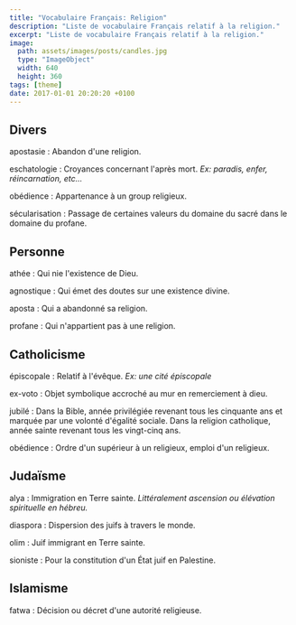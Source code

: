 ```yaml
---
title: "Vocabulaire Français: Religion"
description: "Liste de vocabulaire Français relatif à la religion."
excerpt: "Liste de vocabulaire Français relatif à la religion."
image:
  path: assets/images/posts/candles.jpg
  type: "ImageObject"
  width: 640
  height: 360
tags: [theme]
date: 2017-01-01 20:20:20 +0100
---
```


## Divers

apostasie
: Abandon d'une religion.

eschatologie
: Croyances concernant l'après mort.
*Ex: paradis, enfer, réincarnation, etc...*

obédience
: Appartenance à un group religieux.

sécularisation
: Passage de certaines valeurs du domaine du sacré dans le domaine du profane.


## Personne

athée
: Qui nie l'existence de Dieu.

agnostique
: Qui émet des doutes sur une existence divine.

aposta
: Qui a abandonné sa religion.

profane
: Qui n'appartient pas à une religion.


## Catholicisme

épiscopale
: Relatif à l'évêque.
*Ex: une cité épiscopale*

ex-voto
: Objet symbolique accroché au mur en remerciement à dieu.

jubilé
: Dans la Bible, année privilégiée revenant tous les cinquante ans et marquée par une volonté d'égalité sociale.
Dans la religion catholique, année sainte revenant tous les vingt-cinq ans.

obédience
: Ordre d'un supérieur à un religieux, emploi d'un religieux.


## Judaïsme

alya
: Immigration en Terre sainte.
*Littéralement ascension ou élévation spirituelle en hébreu.*

diaspora
: Dispersion des juifs à travers le monde.

olim
: Juif immigrant en Terre sainte.

sioniste
: Pour la constitution d'un État juif en Palestine.


## Islamisme

fatwa
: Décision ou décret d'une autorité religieuse.
